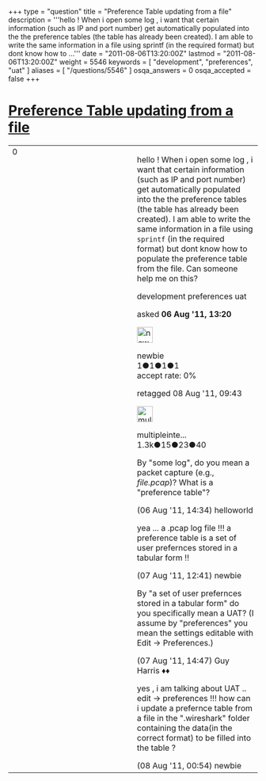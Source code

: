 +++
type = "question"
title = "Preference Table updating from a file"
description = '''hello !  When i open some log , i want that certain information (such as IP and port number) get automatically populated into the the preference tables (the table has already been created). I am able to write the same information in a file using sprintf (in the required format) but dont know how to ...'''
date = "2011-08-06T13:20:00Z"
lastmod = "2011-08-06T13:20:00Z"
weight = 5546
keywords = [ "development", "preferences", "uat" ]
aliases = [ "/questions/5546" ]
osqa_answers = 0
osqa_accepted = false
+++

<div class="headNormal">

# [Preference Table updating from a file](/questions/5546/preference-table-updating-from-a-file)

</div>

<div id="main-body">

<div id="askform">

<table id="question-table" style="width:100%;"><colgroup><col style="width: 50%" /><col style="width: 50%" /></colgroup><tbody><tr class="odd"><td style="width: 30px; vertical-align: top"><div class="vote-buttons"><div id="post-5546-score" class="post-score" title="current number of votes">0</div><div id="favorite-count" class="favorite-count"></div></div></td><td><div id="item-right"><div class="question-body"><p>hello ! When i open some log , i want that certain information (such as IP and port number) get automatically populated into the the preference tables (the table has already been created). I am able to write the same information in a file using <code>sprintf</code> (in the required format) but dont know how to populate the preference table from the file. Can someone help me on this?</p></div><div id="question-tags" class="tags-container tags">development preferences uat</div><div id="question-controls" class="post-controls"></div><div class="post-update-info-container"><div class="post-update-info post-update-info-user"><p>asked <strong>06 Aug '11, 13:20</strong></p><img src="https://secure.gravatar.com/avatar/5eb32d89dd3b3acbd248ca48152c0a9d?s=32&amp;d=identicon&amp;r=g" class="gravatar" width="32" height="32" alt="newbie&#39;s gravatar image" /><p>newbie<br />
<span class="score" title="1 reputation points">1</span><span title="1 badges"><span class="badge1">●</span><span class="badgecount">1</span></span><span title="1 badges"><span class="silver">●</span><span class="badgecount">1</span></span><span title="1 badges"><span class="bronze">●</span><span class="badgecount">1</span></span><br />
<span class="accept_rate" title="Rate of the user&#39;s accepted answers">accept rate:</span> <span title="newbie has no accepted answers">0%</span></p></div><div class="post-update-info post-update-info-edited"><p>retagged 08 Aug '11, 09:43</p><img src="https://secure.gravatar.com/avatar/fe1cf996b30e896dc95ca3cd47ac7406?s=32&amp;d=identicon&amp;r=g" class="gravatar" width="32" height="32" alt="multipleinterfaces&#39;s gravatar image" /><p>multipleinte...<br />
<span class="score" title="1321 reputation points"><span>1.3k</span></span><span title="15 badges"><span class="badge1">●</span><span class="badgecount">15</span></span><span title="23 badges"><span class="silver">●</span><span class="badgecount">23</span></span><span title="40 badges"><span class="bronze">●</span><span class="badgecount">40</span></span></p></div></div><div id="comments-container-5546" class="comments-container"><span id="5547"></span><div id="comment-5547" class="comment"><div id="post-5547-score" class="comment-score"></div><div class="comment-text"><p>By "some log", do you mean a packet capture (e.g., <em>file.pcap</em>)? What is a "preference table"?</p></div><div id="comment-5547-info" class="comment-info"><span class="comment-age">(06 Aug '11, 14:34)</span> helloworld</div></div><span id="5560"></span><div id="comment-5560" class="comment"><div id="post-5560-score" class="comment-score"></div><div class="comment-text"><p>yea ... a .pcap log file !!! a preference table is a set of user prefernces stored in a tabular form !!</p></div><div id="comment-5560-info" class="comment-info"><span class="comment-age">(07 Aug '11, 12:41)</span> newbie</div></div><span id="5561"></span><div id="comment-5561" class="comment"><div id="post-5561-score" class="comment-score"></div><div class="comment-text"><p>By "a set of user prefernces stored in a tabular form" do you specifically mean a UAT? (I assume by "preferences" you mean the settings editable with Edit -&gt; Preferences.)</p></div><div id="comment-5561-info" class="comment-info"><span class="comment-age">(07 Aug '11, 14:47)</span> Guy Harris ♦♦</div></div><span id="5568"></span><div id="comment-5568" class="comment"><div id="post-5568-score" class="comment-score"></div><div class="comment-text"><p>yes , i am talking about UAT .. edit -&gt; preferences !!! how can i update a prefernce table from a file in the ".wireshark" folder containing the data(in the correct format) to be filled into the table ?</p></div><div id="comment-5568-info" class="comment-info"><span class="comment-age">(08 Aug '11, 00:54)</span> newbie</div></div></div><div id="comment-tools-5546" class="comment-tools"></div><div class="clear"></div><div id="comment-5546-form-container" class="comment-form-container"></div><div class="clear"></div></div></td></tr></tbody></table>

</div>

</div>

